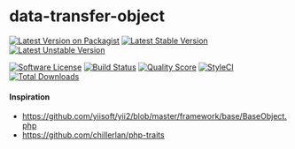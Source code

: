 # data-transfer-object

[![Latest Version on Packagist](https://img.shields.io/packagist/v/bytic/data-objects.svg?style=flat-square)](https://packagist.org/packages/bytic/data-objects)
[![Latest Stable Version](https://poser.pugx.org/bytic/data-objects/v/stable)](https://packagist.org/packages/bytic/data-objects)
[![Latest Unstable Version](https://poser.pugx.org/bytic/data-objects/v/unstable)](https://packagist.org/packages/bytic/data-objects)

[![Software License](https://img.shields.io/badge/license-MIT-brightgreen.svg?style=flat-square)](LICENSE)
[![Build Status](https://img.shields.io/travis/bytic/data-objects/master.svg?style=flat-square)](https://travis-ci.org/bytic/framework)
[![Quality Score](https://img.shields.io/scrutinizer/g/bytic/data-objects.svg?style=flat-square)](https://scrutinizer-ci.com/g/bytic/data-objects)
[![StyleCI](https://styleci.io/repos/302681398/shield?branch=master)](https://styleci.io/repos/227572333)
[![Total Downloads](https://img.shields.io/packagist/dt/bytic/data-objects.svg?style=flat-square)](https://packagist.org/packages/bytic/data-objects)


#### Inspiration
* https://github.com/yiisoft/yii2/blob/master/framework/base/BaseObject.php
* https://github.com/chillerlan/php-traits
